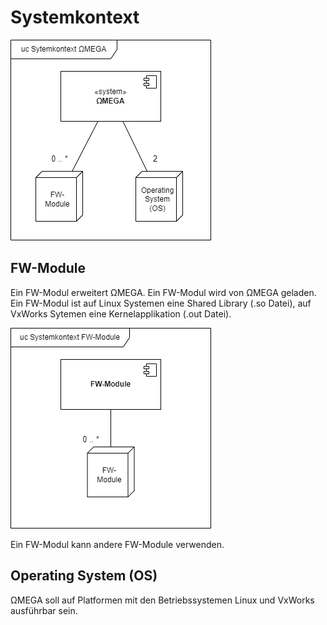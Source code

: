 # Systemkontext

![Systemkontext ΩMEGA](images/systemkontext/omega.png)

## FW-Module

Ein FW-Modul erweitert ΩMEGA. Ein FW-Modul wird von ΩMEGA geladen. Ein FW-Modul ist auf Linux Systemen eine Shared Library (.so Datei), auf VxWorks Sytemen eine Kernelapplikation (.out Datei).

![Systemkontext FW-Module](images/systemkontext/fw-module.png)

Ein FW-Modul kann andere FW-Module verwenden.

## Operating System (OS)

ΩMEGA soll auf Platformen mit den Betriebssystemen Linux und VxWorks ausführbar sein.
